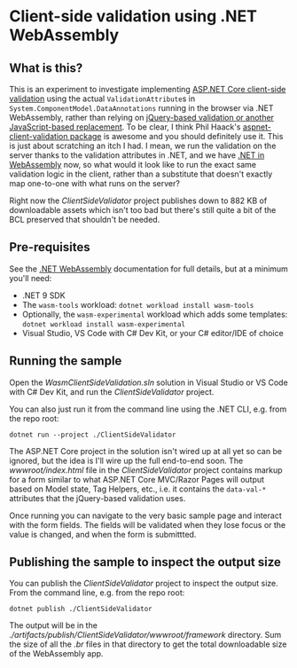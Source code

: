 # Client-side validation using .NET WebAssembly

## What is this?

This is an experiment to investigate implementing [ASP.NET Core client-side validation](https://learn.microsoft.com/aspnet/core/mvc/models/validation#client-side-validation) using the actual `ValidationAttribute`s in `System.ComponentModel.DataAnnotations` running in the browser via .NET WebAssembly, rather than relying on [jQuery-based validation or another JavaScript-based replacement](https://andrewlock.net/adding-client-side-validation-to-aspnet-core-without-jquery-or-unobtrusive-validation/). To be clear, I think Phil Haack's [aspnet-client-validation package](https://www.npmjs.com/package/aspnet-client-validation) is awesome and you should definitely use it. This is just about scratching an itch I had. I mean, we run the validation on the server thanks to the validation attributes in .NET, and we have [.NET in WebAssembly](https://learn.microsoft.com/aspnet/core/client-side/dotnet-interop/) now, so what would it look like to run the exact same validation logic in the client, rather than a substitute that doesn't exactly map one-to-one with what runs on the server?

Right now the *ClientSideValidator* project publishes down to 882 KB of downloadable assets which isn't too bad but there's still quite a bit of the BCL preserved that shouldn't be needed.

## Pre-requisites

See the [.NET WebAssembly](https://learn.microsoft.com/aspnet/core/client-side/dotnet-interop/) documentation for full details, but at a minimum you'll need:

- .NET 9 SDK
- The `wasm-tools` workload: `dotnet workload install wasm-tools`
- Optionally, the `wasm-experimental` workload which adds some templates: `dotnet workload install wasm-experimental`
- Visual Studio, VS Code with C# Dev Kit, or your C# editor/IDE of choice

## Running the sample

Open the *WasmClientSideValidation.sln* solution in Visual Studio or VS Code with C# Dev Kit, and run the *ClientSideValidator* project.

You can also just run it from the command line using the .NET CLI, e.g. from the repo root:

```shell
dotnet run --project ./ClientSideValidator
```

The ASP.NET Core project in the solution isn't wired up at all yet so can be ignored, but the idea is I'll wire up the full end-to-end soon. The *wwwroot/index.html* file in the *ClientSideValidator* project contains markup for a form similar to what ASP.NET Core MVC/Razor Pages will output based on Model state, Tag Helpers, etc., i.e. it contains the `data-val-*` attributes that the jQuery-based validation uses.

Once running you can navigate to the very basic sample page and interact with the form fields. The fields will be validated when they lose focus or the value is changed, and when the form is submittted.

## Publishing the sample to inspect the output size

You can publish the *ClientSideValidator* project to inspect the output size. From the command line, e.g. from the repo root:
```shell
dotnet publish ./ClientSideValidator
```

The output will be in the *./artifacts/publish/ClientSideValidator/wwwroot/_framework_* directory. Sum the size of all the *.br* files in that directory to get the total downloadable size of the WebAssembly app.
